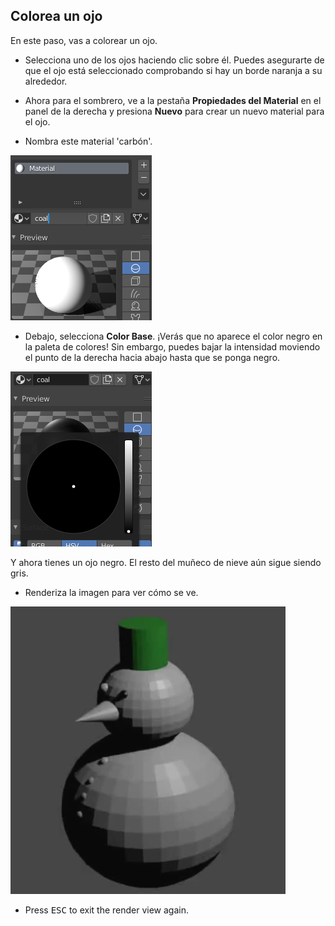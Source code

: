 ## Colorea un ojo

En este paso, vas a colorear un ojo.

+ Selecciona uno de los ojos haciendo clic sobre él. Puedes asegurarte de que el ojo está seleccionado comprobando si hay un borde naranja a su alrededor.

+ Ahora para el sombrero, ve a la pestaña **Propiedades del Material** en el panel de la derecha y presiona **Nuevo** para crear un nuevo material para el ojo.

+ Nombra este material 'carbón'.

![Crear nuevo material](images/blender-material-sphere-name.png)

+ Debajo, selecciona **Color Base**. ¡Verás que no aparece el color negro en la paleta de colores! Sin embargo, puedes bajar la intensidad moviendo el punto de la derecha hacia abajo hasta que se ponga negro.

![Crear nuevo material](images/blender-material-sphere-colour.png)

Y ahora tienes un ojo negro. El resto del muñeco de nieve aún sigue siendo gris.

+ Renderiza la imagen para ver cómo se ve.

![Crear nuevo material](images/blender-snowman-black-eye.png)

+ Press <kbd>ESC</kbd> to exit the render view again.